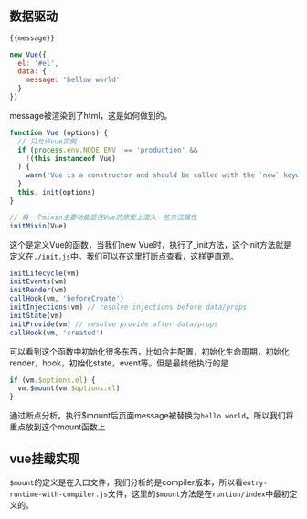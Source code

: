 ## 数据驱动

```js
{{message}}

new Vue({
  el: '#el',
  data: {
    message: 'hellow world'
  }
})
```

message被渲染到了html，这是如何做到的。
```js
function Vue (options) {
  // 只允许vue实例
  if (process.env.NODE_ENV !== 'production' &&
    !(this instanceof Vue)
  ) {
    warn('Vue is a constructor and should be called with the `new` keyword')
  }
  this._init(options)
}

// 每一个mixin主要功能是往Vue的原型上混入一些方法属性
initMixin(Vue)
```

这个是定义Vue的函数，当我们new Vue时，执行了_init方法，这个init方法就是定义在`./init.js`中。我们可以在这里打断点查看，这样更直观。
```js
initLifecycle(vm)
initEvents(vm)
initRender(vm)
callHook(vm, 'beforeCreate')
initInjections(vm) // resolve injections before data/props
initState(vm)
initProvide(vm) // resolve provide after data/props
callHook(vm, 'created')
```
可以看到这个函数中初始化很多东西，比如合并配置，初始化生命周期，初始化render，hook，初始化state，event等。但是最终他执行的是
```js
if (vm.$options.el) {
  vm.$mount(vm.$options.el)
}
```
通过断点分析，执行$mount后页面message被替换为`hello world`。所以我们将重点放到这个mount函数上

## vue挂载实现

`$mount`的定义是在入口文件，我们分析的是compiler版本，所以看`entry-runtime-with-compiler.js`文件，这里的`$mount`方法是在`runtion/index`中最初定义的。